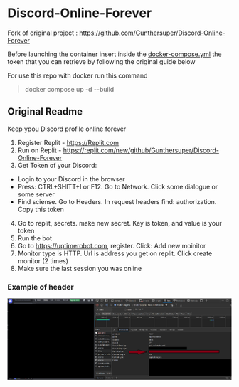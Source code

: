 # Discord-Online-Forever

Fork of original project : https://github.com/Gunthersuper/Discord-Online-Forever

Before launching the container insert inside the [docker-compose.yml](docker-compose.yml) the token that you can retrieve by following the original guide below

For use this repo with docker run this command 

> docker compose up -d --build

## Original Readme
Keep ypou Discord profile online forever

1. Register Replit - https://Replit.com
2. Run on Replit - https://replit.com/new/github/Gunthersuper/Discord-Online-Forever
3. Get Token of your Discord:
  - Login to your Discord in the browser
  - Press: CTRL+SHITT+I or F12. Go to Network. Click some dialogue or some server
  - Find sciense. Go to Headers. In request headers find: authorization. Copy this token
4. Go to replit, secrets. make new secret. Key is token, and value is your token
5. Run the bot
6. Go to https://uptimerobot.com, register. Click: Add new moinitor
7. Monitor type is HTTP. Url is address you get on replit. Click create monitor (2 times)
8. Make sure the last session you was online

### Example of header
![Example of header](/assets/token_example.png)
